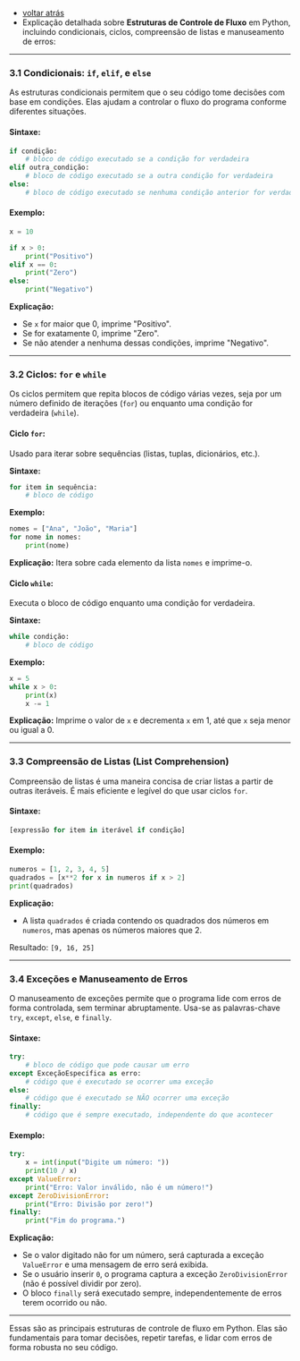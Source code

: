 - [voltar atrás](https://github.com/0joseDark/my-python-book/blob/main/index.md)
- Explicação detalhada sobre **Estruturas de Controle de Fluxo** em Python, incluindo condicionais, ciclos, compreensão de listas e manuseamento de erros:

---

### **3.1 Condicionais: `if`, `elif`, e `else`**

As estruturas condicionais permitem que o seu código tome decisões com base em condições. Elas ajudam a controlar o fluxo do programa conforme diferentes situações.

#### **Sintaxe:**

```python
if condição:
    # bloco de código executado se a condição for verdadeira
elif outra_condição:
    # bloco de código executado se a outra condição for verdadeira
else:
    # bloco de código executado se nenhuma condição anterior for verdadeira
```

#### **Exemplo:**
```python
x = 10

if x > 0:
    print("Positivo")
elif x == 0:
    print("Zero")
else:
    print("Negativo")
```
**Explicação:**
- Se `x` for maior que 0, imprime "Positivo".
- Se for exatamente 0, imprime "Zero".
- Se não atender a nenhuma dessas condições, imprime "Negativo".

---

### **3.2 Ciclos: `for` e `while`**

Os ciclos permitem que repita blocos de código várias vezes, seja por um número definido de iterações (`for`) ou enquanto uma condição for verdadeira (`while`).

#### **Ciclo `for`:**
Usado para iterar sobre sequências (listas, tuplas, dicionários, etc.).

**Sintaxe:**
```python
for item in sequência:
    # bloco de código
```

**Exemplo:**
```python
nomes = ["Ana", "João", "Maria"]
for nome in nomes:
    print(nome)
```
**Explicação:**
Itera sobre cada elemento da lista `nomes` e imprime-o.

#### **Ciclo `while`:**
Executa o bloco de código enquanto uma condição for verdadeira.

**Sintaxe:**
```python
while condição:
    # bloco de código
```

**Exemplo:**
```python
x = 5
while x > 0:
    print(x)
    x -= 1
```
**Explicação:**
Imprime o valor de `x` e decrementa `x` em 1, até que `x` seja menor ou igual a 0.

---

### **3.3 Compreensão de Listas (List Comprehension)**

Compreensão de listas é uma maneira concisa de criar listas a partir de outras iteráveis. É mais eficiente e legível do que usar ciclos `for`.

#### **Sintaxe:**
```python
[expressão for item in iterável if condição]
```

#### **Exemplo:**
```python
numeros = [1, 2, 3, 4, 5]
quadrados = [x**2 for x in numeros if x > 2]
print(quadrados)
```
**Explicação:**
- A lista `quadrados` é criada contendo os quadrados dos números em `numeros`, mas apenas os números maiores que 2.

Resultado: `[9, 16, 25]`

---

### **3.4 Exceções e Manuseamento de Erros**

O manuseamento de exceções permite que o programa lide com erros de forma controlada, sem terminar abruptamente. Usa-se as palavras-chave `try`, `except`, `else`, e `finally`.

#### **Sintaxe:**
```python
try:
    # bloco de código que pode causar um erro
except ExceçãoEspecífica as erro:
    # código que é executado se ocorrer uma exceção
else:
    # código que é executado se NÃO ocorrer uma exceção
finally:
    # código que é sempre executado, independente do que acontecer
```

#### **Exemplo:**
```python
try:
    x = int(input("Digite um número: "))
    print(10 / x)
except ValueError:
    print("Erro: Valor inválido, não é um número!")
except ZeroDivisionError:
    print("Erro: Divisão por zero!")
finally:
    print("Fim do programa.")
```

**Explicação:**
- Se o valor digitado não for um número, será capturada a exceção `ValueError` e uma mensagem de erro será exibida.
- Se o usuário inserir `0`, o programa captura a exceção `ZeroDivisionError` (não é possível dividir por zero).
- O bloco `finally` será executado sempre, independentemente de erros terem ocorrido ou não.

---

Essas são as principais estruturas de controle de fluxo em Python. Elas são fundamentais para tomar decisões, repetir tarefas, e lidar com erros de forma robusta no seu código.
